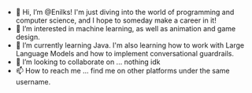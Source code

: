 - 👋 Hi, I’m @Enilks! I'm just diving into the world of programming and computer science, and I hope to someday make a career in it!
- 👀 I’m interested in machine learning, as well as animation and game design.
- 🌱 I’m currently learning Java. I'm also learning how to work with Large Language Models and how to implement conversational guardrails.
- 💞️ I’m looking to collaborate on ... nothing idk 
- 📫 How to reach me ... find me on other platforms under the same username.

<!---
Enilks/Enilks is a ✨ special ✨ repository because its `README.md` (this file) appears on your GitHub profile.
You can click the Preview link to take a look at your changes.
--->

